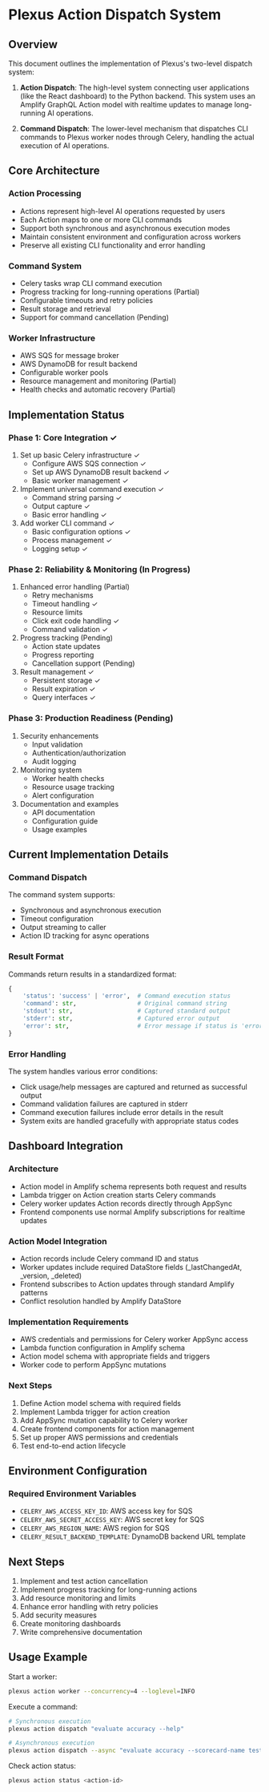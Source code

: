 # Plexus Action Dispatch System

## Overview

This document outlines the implementation of Plexus's two-level dispatch system:

1. **Action Dispatch**: The high-level system connecting user applications (like the React dashboard) to the Python backend. This system uses an Amplify GraphQL Action model with realtime updates to manage long-running AI operations.

2. **Command Dispatch**: The lower-level mechanism that dispatches CLI commands to Plexus worker nodes through Celery, handling the actual execution of AI operations.

## Core Architecture

### Action Processing
- Actions represent high-level AI operations requested by users
- Each Action maps to one or more CLI commands
- Support both synchronous and asynchronous execution modes
- Maintain consistent environment and configuration across workers
- Preserve all existing CLI functionality and error handling

### Command System
- Celery tasks wrap CLI command execution
- Progress tracking for long-running operations (Partial)
- Configurable timeouts and retry policies
- Result storage and retrieval
- Support for command cancellation (Pending)

### Worker Infrastructure
- AWS SQS for message broker
- AWS DynamoDB for result backend
- Configurable worker pools
- Resource management and monitoring (Partial)
- Health checks and automatic recovery (Partial)

## Implementation Status

### Phase 1: Core Integration ✓
1. Set up basic Celery infrastructure ✓
   - Configure AWS SQS connection ✓
   - Set up AWS DynamoDB result backend ✓
   - Basic worker management ✓
2. Implement universal command execution ✓
   - Command string parsing ✓
   - Output capture ✓
   - Basic error handling ✓
3. Add worker CLI command ✓
   - Basic configuration options ✓
   - Process management ✓
   - Logging setup ✓

### Phase 2: Reliability & Monitoring (In Progress)
1. Enhanced error handling (Partial)
   - Retry mechanisms
   - Timeout handling ✓
   - Resource limits
   - Click exit code handling ✓
   - Command validation ✓
2. Progress tracking (Pending)
   - Action state updates
   - Progress reporting
   - Cancellation support (Pending)
3. Result management ✓
   - Persistent storage ✓
   - Result expiration ✓
   - Query interfaces ✓

### Phase 3: Production Readiness (Pending)
1. Security enhancements
   - Input validation
   - Authentication/authorization
   - Audit logging
2. Monitoring system
   - Worker health checks
   - Resource usage tracking
   - Alert configuration
3. Documentation and examples
   - API documentation
   - Configuration guide
   - Usage examples

## Current Implementation Details

### Command Dispatch
The command system supports:
- Synchronous and asynchronous execution
- Timeout configuration
- Output streaming to caller
- Action ID tracking for async operations

### Result Format
Commands return results in a standardized format:
```python
{
    'status': 'success' | 'error',  # Command execution status
    'command': str,                 # Original command string
    'stdout': str,                  # Captured standard output
    'stderr': str,                  # Captured error output
    'error': str,                   # Error message if status is 'error'
}
```

### Error Handling
The system handles various error conditions:
- Click usage/help messages are captured and returned as successful output
- Command validation failures are captured in stderr
- Command execution failures include error details in the result
- System exits are handled gracefully with appropriate status codes

## Dashboard Integration

### Architecture
- Action model in Amplify schema represents both request and results
- Lambda trigger on Action creation starts Celery commands
- Celery worker updates Action records directly through AppSync
- Frontend components use normal Amplify subscriptions for realtime updates

### Action Model Integration
- Action records include Celery command ID and status
- Worker updates include required DataStore fields (_lastChangedAt, _version, _deleted)
- Frontend subscribes to Action updates through standard Amplify patterns
- Conflict resolution handled by Amplify DataStore

### Implementation Requirements
- AWS credentials and permissions for Celery worker AppSync access
- Lambda function configuration in Amplify schema
- Action model schema with appropriate fields and triggers
- Worker code to perform AppSync mutations

### Next Steps
1. Define Action model schema with required fields
2. Implement Lambda trigger for action creation
3. Add AppSync mutation capability to Celery worker
4. Create frontend components for action management
5. Set up proper AWS permissions and credentials
6. Test end-to-end action lifecycle

## Environment Configuration

### Required Environment Variables
- `CELERY_AWS_ACCESS_KEY_ID`: AWS access key for SQS
- `CELERY_AWS_SECRET_ACCESS_KEY`: AWS secret key for SQS
- `CELERY_AWS_REGION_NAME`: AWS region for SQS
- `CELERY_RESULT_BACKEND_TEMPLATE`: DynamoDB backend URL template

## Next Steps

1. Implement and test action cancellation
2. Implement progress tracking for long-running actions
3. Add resource monitoring and limits
4. Enhance error handling with retry policies
5. Add security measures
6. Create monitoring dashboards
7. Write comprehensive documentation

## Usage Example

Start a worker:
```bash
plexus action worker --concurrency=4 --loglevel=INFO
```

Execute a command:
```bash
# Synchronous execution
plexus action dispatch "evaluate accuracy --help"

# Asynchronous execution
plexus action dispatch --async "evaluate accuracy --scorecard-name test"
```

Check action status:
```bash
plexus action status <action-id>